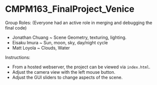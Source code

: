 # CMPM163_FinalProject_Venice

Group Roles: (Everyone had an active role in merging and debugging the final code)  
* Jonathan Chuang ~ Scene Geometry, texturing, lighting.
* Eisaku Imura ~ Sun, moon, sky, day/night cycle  
* Matt Loyola ~ Clouds, Water  

Instructions:
* From a hosted webserver, the project can be viewed via `index.html`.
* Adjust the camera view with the left mouse button.  
* Adjust the GUI sliders to change aspects of the scene.  
